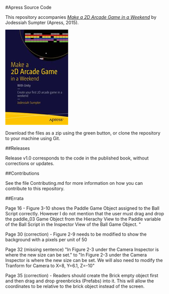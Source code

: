 #Apress Source Code

This repository accompanies [*Make a 2D Arcade Game in a Weekend*](http://www.apress.com/9781484214954) by Jodessiah Sumpter (Apress, 2015).

![Cover image](9781484214954.jpg)

Download the files as a zip using the green button, or clone the repository to your machine using Git.

##Releases

Release v1.0 corresponds to the code in the published book, without corrections or updates.

##Contributions

See the file Contributing.md for more information on how you can contribute to this repository.

##Errata

Page 16 - Figure 3-10 shows the Paddle Game Object assigned to the Ball Script correctly. However I do not mention that the user must drag and drop the paddle_03 Game Object from the Hierachy View to the Paddle variable of the Ball Script in the Inspector View of the Ball Game Object. "

Page 30 (correction) - Figure 2-9 needs to be modified to show the background with a pixels per unit of 50

Page 32 (missing sentence) "In Figure 2-3 under the Camera Inspector is where the new size can be set." to "In Figure 2-3 under the Camera Inspector is where the new size can be set. We will also need to modify the Tranform for Camera to X=8, Y=6.1, Z=-10"

Page 35 (correction) - Readers should create the Brick empty object first and then drag and drop greenbricks (Prefabs) into it. This will allow the coordinates to be relative to the brick object instead of the screen.
